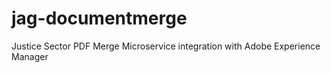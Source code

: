 # jag-documentmerge
Justice Sector PDF Merge Microservice integration with Adobe Experience Manager
